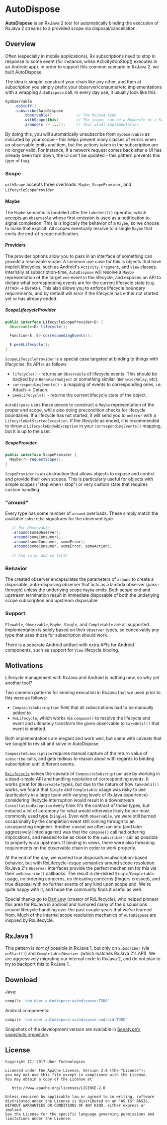 AutoDispose
===========

**AutoDispose** is an RxJava 2 tool for automatically binding the execution of RxJava 2 streams to a 
provided scope via disposal/cancellation.

Overview
--------

Often (especially in mobile applications), Rx subscriptions need to stop in response to some event 
(for instance, when Activity#onStop() executes in an Android app). In order to support this common 
scenario in RxJava 2, we built AutoDispose.

The idea is simple: construct your chain like any other, and then at subscription you simply prefix your
observer/consumer/etc implementations with a wrapping `AutoDispose` call. In every day use, it 
 usually look like this: 

```java
myObservable
    .doStuff()
    .subscribe(AutoDispose
        .observable()           // The RxJava type
        .withScope(this)        // The scope, can be a Maybe<?> or a ScopeProvider<?>
        .around(s -> ...));     // Your usual implementation
```

By doing this, you will automatically unsubscribe from `myObservable` as indicated by your 
scope - this helps prevent many classes of errors when an observable emits and item, but the actions 
taken in the subscription are no longer valid. For instance, if a network request comes back after a
 UI has already been torn down, the UI can't be updated - this pattern prevents this type of bug.

### Scope

`withScope` accepts three overloads: `Maybe`, `ScopeProvider`, and `LifecycleScopeProvider`. 


#### Maybe 

The `Maybe` semantic is modeled after the `takeUntil()` operator, which accepts an `Observable` 
whose first emission is used as a notification to signal completion. This is is logically the 
behavior of a `Maybe`, so we choose to make that explicit. All scopes eventually resolve to a single
`Maybe` that emits the end-of-scope notification.

#### Providers

The provider options allow you to pass in an interface of something can provide a resolvable scope. 
A common use case for this is objects that have implicit lifecycles, such as Android's `Activity`, 
`Fragment`, and `View` classes. Internally at subscription-time, `AutoDispose` will resolve
a `Maybe` representation of the target `end` event in the lifecycle, and exposes an API to dictate what
corresponding events are for the current lifecycle state (e.g. `ATTACH` -> `DETACH`). This also allows
you to enforce lifecycle boundary requirements, and by default will error if the lifecycle has either
not started yet or has already ended.

##### ScopeLifecycleProvider

```java
public interface LifecycleScopeProvider<E> {
  Observable<E> lifecycle();

  Function<E, E> correspondingEvents();

  E peekLifecycle();
}
```

`ScopeLifecycleProvider` is a special case targeted at binding to things with lifecycles. Its API is
as follows:
  - `lifecycle()` - returns an `Observable` of lifecycle events. This should be backed by a `BehaviorSubject`
  or something similar (`BehaviorRelay`, etc).
  - `correspondingEvents()` - a mapping of events to corresponding ones, i.e. Attach -> Detach.
  - `peekLifecycle()` - returns the current lifecycle state of the object.

`AutoDispose` uses these pieces to construct a `Maybe` representation of the proper end scope, while
also doing precondition checks for lifecycle boundaries. If a lifecycle has not started, it will send 
you to `onError` with a `LifecycleNotStartedException`. If the lifecycle as ended, it is recommended to
throw a `LifecycleEndedException` in your `correspondingEvents()` mapping, but it is up to the user.

##### ScopeProvider

```java
public interface ScopeProvider {
  Maybe<?> requestScope();
}
```

`ScopeProvider` is an abstraction that allows objects to expose and control and provide their own scopes.
This is particularly useful for objects with simple scopes ("stop when I stop") or very custom state
that requires custom handling.

### "around"

Every type has some number of `around` overloads. These simply match the available `subscribe` signatures
for the observed type.

```java
   // For Observable
   .around(someObserver);
   .around(someConsumer);
   .around(someConsumer, someError);
   .around(someConsumer, someError, someAction);
 
   // And so on and so forth
```

### Behavior

The created observer encapsulates the parameters of `around` to create a disposable, auto-disposing
observer that acts as a lambda observer (pass-through) unless the underlying scope `Maybe` emits.
Both scope end and upstream termination result in immediate disposable of both the underlying scope
subscription and upstream disposable.

### Support

`Flowable`, `Observable`, `Maybe`, `Single`, and `Completable` are all supported. Implementation is solely
based on their `Observer` types, so conceivably any type that uses those for subscription should work.

There is a separate Android artifact with extra APIs for Android components, such as support for `View`
lifecycle binding.

## Motivations

Lifecycle management with RxJava and Android is nothing new, so why yet another tool?

Two common patterns for binding execution in RxJava that we used prior to this were as follows:

* `CompositeSubscription` field that all subscriptions had to be manually added to.
* `RxLifecycle`, which works via `compose()` to resolve the lifecycle end event and ultimately transform the
given observable to `takeUntil()` that event is emitted.

Both implementations are elegant and work well, but came with caveats that we sought to revisit and solve
in AutoDispose. 

`CompositeSubscription` requires manual capture of the return value of `subscribe` calls, and
gets tedious to reason about with regards to binding subscription until different events.

[`RxLifecycle`][rxlifecycle] solves the caveats of `CompositeSubscription` use by working in a dead-simple API and handling
resolution of corresponding events. It works great for `Observable` types, but due to the nature of 
how `takeUntil()` works, we found that `Single` and `Completable` usage was risky to use (particularly in a 
 large team with varying levels of RxJava experience) considering lifecycle interruption would result
in a downstream `CancellationException` every time. It's the contract of those types, but induced a lot of
ceremony for what would otherwise likely be our most commonly used type (`Single`). Even with `Observable`,
we were still burned occasionally by the completion event still coming through to an unsuspecting engineer.
Another caveat we often ran into (and later aggressively linted against) was that the `compose()` call had
ordering implications, and needed to be as close to the `subscribe()` call as possible to properly wrap upstream.
If binding to views, there were also threading requirements on the observable chain in order to work properly.
 

At the end of the day, we wanted true disposal/unsubscription-based behavior, but with RxLifecycle-esque
semantics around scope resolution. RxJava 2's `Observer` interfaces provide the perfect mechanism for
 this via their `onSubscribe()` callbacks. The result is de-risked `Single`/`Completable` usage, no ordering
 concerns, no threading concerns (fingers crossed), and true disposal with no further events of any kind
 upon scope end. We're quite happy with it, and hope the community finds it useful as well.
 
Special thanks go to [Dan Lew][dan] (creator of RxLifecycle), who helped pioneer this area for RxJava 
 in android and humored many of the discussions around lifecycle handling over the past couple years 
 that we've learned from. Much of the internal scope resolution mechanics of `AutoDispose` are 
 inspired by RxLifecycle.
 
## RxJava 1

This pattern is *sort of* possible in RxJava 1, but only on `Subscriber` (via `onStart()`) and 
`CompletableObserver` (which matches RxJava 2's API). We are aggressively migrating our internal code
 to RxJava 2, and do not plan to try to backport this to RxJava 1.

Download
--------

Java:
```gradle
compile 'com.uber.autodispose:autodispose:TODO'
```

Android components:
```gradle
compile 'com.uber.autodispose:autodispose-android:TODO'
```

Snapshots of the development version are available in [Sonatype's snapshots repository][snapshots].

License
-------

    Copyright (C) 2017 Uber Technologies

    Licensed under the Apache License, Version 2.0 (the "License");
    you may not use this file except in compliance with the License.
    You may obtain a copy of the License at

       http://www.apache.org/licenses/LICENSE-2.0

    Unless required by applicable law or agreed to in writing, software
    distributed under the License is distributed on an "AS IS" BASIS,
    WITHOUT WARRANTIES OR CONDITIONS OF ANY KIND, either express or implied.
    See the License for the specific language governing permissions and
    limitations under the License.

 [rxlifecycle]: https://github.com/trello/RxLifecycle/
 [dan]: https://twitter.com/danlew42
 [snapshots]: https://oss.sonatype.org/content/repositories/snapshots/

